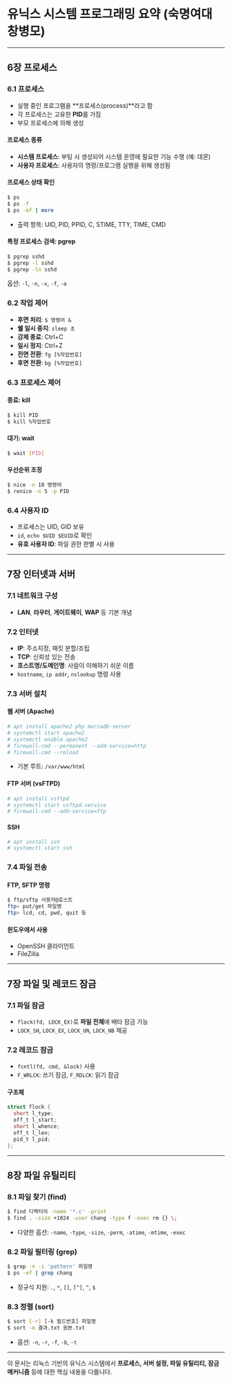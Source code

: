 
# 유닉스 시스템 프로그래밍 요약 (숙명여대 창병모)

---

## 6장 프로세스

### 6.1 프로세스

* 실행 중인 프로그램을 \*\*프로세스(process)\*\*라고 함
* 각 프로세스는 고유한 **PID**를 가짐
* 부모 프로세스에 의해 생성

#### 프로세스 종류

* **시스템 프로세스**: 부팅 시 생성되어 시스템 운영에 필요한 기능 수행 (예: 데몬)
* **사용자 프로세스**: 사용자의 명령/프로그램 실행을 위해 생성됨

#### 프로세스 상태 확인

```bash
$ ps
$ ps -f
$ ps -ef | more
```

* 출력 항목: UID, PID, PPID, C, STIME, TTY, TIME, CMD

#### 특정 프로세스 검색: pgrep

```bash
$ pgrep sshd
$ pgrep -l sshd
$ pgrep -ln sshd
```

옵션: `-l`, `-n`, `-x`, `-f`, `-a`

### 6.2 작업 제어

* **후면 처리**: `$ 명령어 &`
* **쉘 일시 중지**: `sleep 초`
* **강제 종료**: Ctrl+C
* **일시 정지**: Ctrl+Z
* **전면 전환**: `fg [%작업번호]`
* **후면 전환**: `bg [%작업번호]`

### 6.3 프로세스 제어

#### 종료: kill

```bash
$ kill PID
$ kill %작업번호
```

#### 대기: wait

```bash
$ wait [PID]
```

#### 우선순위 조정

```bash
$ nice -n 10 명령어
$ renice -n 5 -p PID
```

### 6.4 사용자 ID

* 프로세스는 UID, GID 보유
* `id`, `echo $UID $EUID`로 확인
* **유효 사용자 ID**: 파일 권한 판별 시 사용

---

## 7장 인터넷과 서버

### 7.1 네트워크 구성

* **LAN**, **라우터**, **게이트웨이**, **WAP** 등 기본 개념

### 7.2 인터넷

* **IP**: 주소지정, 패킷 분할/조립
* **TCP**: 신뢰성 있는 전송
* **호스트명/도메인명**: 사람이 이해하기 쉬운 이름
* `hostname`, `ip addr`, `nslookup` 명령 사용

### 7.3 서버 설치

#### 웹 서버 (Apache)

```bash
# apt install apache2 php mariadb-server
# systemctl start apache2
# systemctl enable apache2
# firewall-cmd --permanent --add-service=http
# firewall-cmd --reload
```

* 기본 루트: `/var/www/html`

#### FTP 서버 (vsFTPD)

```bash
# apt install vsftpd
# systemctl start vsftpd.service
# firewall-cmd --add-service=ftp
```

#### SSH

```bash
# apt install ssh
# systemctl start ssh
```

### 7.4 파일 전송

#### FTP, SFTP 명령

```bash
$ ftp/sftp 사용자@호스트
ftp> put/get 파일명
ftp> lcd, cd, pwd, quit 등
```

#### 윈도우에서 사용

* OpenSSH 클라이언트
* FileZilla

---

## 7장 파일 및 레코드 잠금

### 7.1 파일 잠금

* `flock(fd, LOCK_EX)`로 **파일 전체**에 배타 잠금 가능
* `LOCK_SH`, `LOCK_EX`, `LOCK_UN`, `LOCK_NB` 제공

### 7.2 레코드 잠금

* `fcntl(fd, cmd, &lock)` 사용
* `F_WRLCK`: 쓰기 잠금, `F_RDLCK`: 읽기 잠금

#### 구조체

```c
struct flock {
  short l_type;
  off_t l_start;
  short l_whence;
  off_t l_len;
  pid_t l_pid;
};
```

---

## 8장 파일 유틸리티

### 8.1 파일 찾기 (find)

```bash
$ find 디렉터리 -name '*.c' -print
$ find . -size +1024 -user chang -type f -exec rm {} \;
```

* 다양한 옵션: `-name`, `-type`, `-size`, `-perm`, `-atime`, `-mtime`, `-exec`

### 8.2 파일 필터링 (grep)

```bash
$ grep -n -i 'pattern' 파일명
$ ps -ef | grep chang
```

* 정규식 지원: `.`, `*`, `[]`, `[^]`, `^`, `$`

### 8.3 정렬 (sort)

```bash
$ sort [-r] [-k 필드번호] 파일명
$ sort -o 결과.txt 원본.txt
```

* 옵션: `-n`, `-r`, `-f`, `-b`, `-t`

---

이 문서는 리눅스 기반의 유닉스 시스템에서 **프로세스, 서버 설정, 파일 유틸리티, 잠금 메커니즘** 등에 대한 핵심 내용을 다룹니다.

<!--
- pdf -
chap06
chap07
chap08


백그라운드로 돌려라 = &
ㄴ ex) sleep 10 & 이러면 sleep이 10초동안 백그라운드로 돌아감
백그라운드롤 앞으로, 전면 작업으로 = fg 명령어



-->
<!--
dothome - 도메인 무료 호스팅, 돈 쌈
2학기에 뭐 이상한거 개설됨

-->